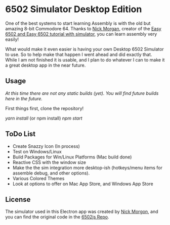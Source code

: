 # 6502 Simulator Desktop Edition

One of the best systems to start learning Assembly is with the old but amazing 8-bit Commodore 64. 
Thanks to [Nick Morgan](https://twitter.com/skilldrick), creator of the [Easy 6502 and Easy 6502 tutorial with simulator](http://skilldrick.github.io/easy6502/), you can learn assembly very easily!

What would make it even easier is having your own Desktop 6502 Simulator to use. So to help make that happen
I went ahead and did exactly that. While I am not finished it is usable, and I plan to do whatever I can to 
make it a great desktop app in the near future.


## Usage

_At this time there are not any static builds (yet). You will find future builds here in the future._

First things first, clone the repository! 

*yarn install* (or npm install)
*npm start*

## ToDo List

* Create Snazzy Icon (In process)
* Test on Windows/Linux
* Build Packages for Win/Linux Platforms (Mac build done)
* Reactive CSS with the window size
* Make the the sim integration more desktop-ish (hotkeys/menu items for assemble debug, and other options).
* Various Colored Themes
* Look at options to offer on Mac App Store, and Windows App Store

## License

The simulator used in this Electron app was created by [Nick Morgon](https://twitter.com/skilldrick), and you can find the original code in the [6502js Repo](https://github.com/skilldrick/6502js).

